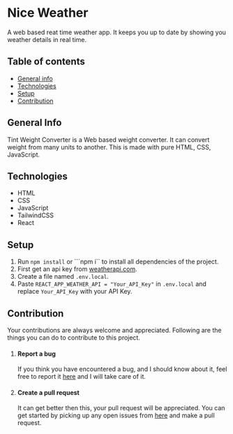 # Nice Weather

A web based reat time weather app. It keeps you up to date by showing you weather details in real time.
## Table of contents
* [General info](#general-info)
* [Technologies](#technologies)
* [Setup](#setup)
* [Contribution](#contribution)
## General Info
Tint Weight Converter is a Web based weight converter. It can convert weight from many units to another. This is made with pure HTML, CSS, JavaScript.
## Technologies 
* HTML
* CSS
* JavaScript
* TailwindCSS
* React
## Setup
1. Run ```npm install``` or ```npm i`` to install all dependencies of the project.
2. First get an api key from [weatherapi.com](https://www.weatherapi.com/).
3. Create a file named ```.env.local```.
4. Paste ```REACT_APP_WEATHER_API = "Your_API_Key"``` in ```.env.local``` and replace ```Your_API_Key``` with your API Key.
## Contribution
Your contributions are always welcome and appreciated. Following are the things you can do to contribute to this project.
1. #### Report a bug
   If you think you have encountered a bug, and I should know about it, feel free to report it [here](https://github.com/ArvindSaini978/nice/weather/issues) and I will take care of it.
2. #### Create a pull request
   It can get better then this, your pull request will be appreciated. You can get started by picking up any open issues from [here](https://github.com/ArvindSaini978/nice-weather/issues) and make a pull request.

